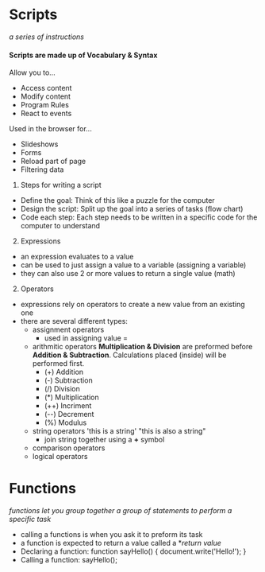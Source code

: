 # Scripts
*a series of instructions*

#### Scripts are made up of Vocabulary & Syntax

Allow you to...
- Access content
- Modify content
- Program Rules
- React to events

Used in the browser for...
- Slideshows
- Forms
- Reload part of page
- Filtering data

1. Steps for writing a script

- Define the goal:
Think of this like a puzzle for the computer
- Design the script:
Split up the goal into a series of tasks (flow chart)
- Code each step:
Each step needs to be written in a specific code for the computer to understand

2. Expressions
- an expression evaluates to a value
- can be used to just assign a value to a variable (assigning a variable)
- they can also use 2 or more values to return a single value (math)

2. Operators
- expressions rely on operators to create a new value from an existing one
- there are several different types:
    - assignment operators
        - used in assigning value =
    - arithmitic operators
    **Multiplication & Division** are preformed before **Addition & Subtraction**. Calculations placed (inside) will be performed first.
        - (+) Addition
        - (-) Subtraction
        - (/) Division
        - (*) Multiplication
        - (++) Incriment
        - (--) Decrement
        - (%) Modulus
    - string operators
    'this is a string'
    "this is also a string"
        - join string together using a **+** symbol
    - comparison operators
    - logical operators

# Functions
*functions let you group together a group of statements to perform a specific task*

- calling a functions is when you ask it to preform its task
- a function is expected to return a value called a **return value*
- Declaring a function:
function sayHello() {
    document.write('Hello!');
}
- Calling a function:
sayHello();
